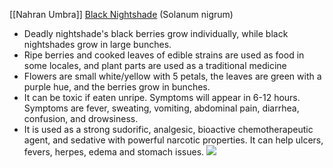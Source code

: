[[Nahran Umbra]]
[Black Nightshade](https://en.wikipedia.org/wiki/Solanum_nigrum) (Solanum nigrum)
- Deadly nightshade's black berries grow individually, while black nightshades grow in large bunches.    
-   Ripe berries and cooked leaves of edible strains are used as food in some locales, and plant parts are used as a traditional medicine
-   Flowers are small white/yellow with 5 petals, the leaves are green with a purple hue, and the berries grow in bunches. 
-   It can be toxic if eaten unripe. Symptoms will appear in 6-12 hours. Symptoms are fever, sweating, vomiting, abdominal pain, diarrhea, confusion, and drowsiness.
-   It is used as a strong sudorific, analgesic, bioactive chemotherapeutic agent, and sedative with powerful narcotic properties. It can help ulcers, fevers, herpes, edema and stomach issues.
**![](https://lh5.googleusercontent.com/oT8FQjSGc9JZ-_CXhPWIsak5rU6uhUOzT999RnvkosgqMPNMt4LacsVBat-BcLSCcD23rfZk3UAaDLTqW-kQ1XzMKWkSJNOUpd6wXXI3XmZA6wu5juXNpK-e-jayxwFAJZX-f6tAj0cf5sxtgISa-enMs2QO2RYIfH7Q828TDDCWiHUeDH8-QeJ5HQKOLA)**